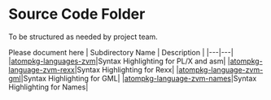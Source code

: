 # Source Code Folder
To be structured as needed by project team.

Please document here
| Subdirectory Name | Description |
|---|---|
|[atompkg-languages-zvm](https://github.com/openmainframeproject/atompkg-languages-zvm)|Syntax Highlighting for PL/X and asm|
|[atompkg-language-zvm-rexx](https://github.com/openmainframeproject/atompkg-language-zvm-rexx)|Syntax Highlighting for Rexx|
|[atompkg-language-zvm-gml](https://github.com/openmainframeproject/atompkg-language-zvm-gml)|Syntax Highlighting for GML|
|[atompkg-language-zvm-names](https://github.com/openmainframeproject/atompkg-language-zvm-names)|Syntax Highlighting for Names|
